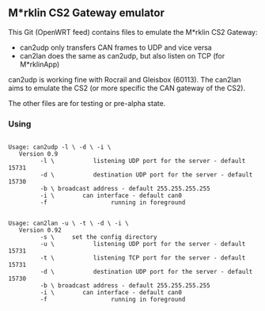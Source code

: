 ## M\*rklin CS2 Gateway emulator

This Git (OpenWRT feed) contains files to emulate the M\*rklin CS2 Gateway:

- can2udp only transfers CAN frames to UDP and vice versa
- can2lan does the same as can2udp, but also listen on TCP (for M\*rklinApp)

can2udp is working fine with Rocrail and Gleisbox (60113). The can2lan aims
to emulate the CS2 (or more specific the CAN gateway of the CS2).

The other files are for testing or pre-alpha state.

### Using
<pre><code>
Usage: can2udp -l \<port\> -d \<port\> -i \<can interface\>
   Version 0.9
         -l \<port\>           listening UDP port for the server - default 15731
         -d \<port\>           destination UDP port for the server - default 15730
         -b \<broadcast_addr\> broadcast address - default 255.255.255.255
         -i \<can int\>        can interface - default can0
         -f                  running in foreground
</pre></code>
<pre><code>
Usage: can2lan -u \<udp_port\> -t \<tcp_port\> -d \<udp_dest_port\> -i \<can interface\>
   Version 0.92
         -s \<config_dir\>     set the config directory
         -u \<port\>           listening UDP port for the server - default 15731
         -t \<port\>           listening TCP port for the server - default 15731
         -d \<port\>           destination UDP port for the server - default 15730
         -b \<broadcast_addr\> broadcast address - default 255.255.255.255
         -i \<can int\>        can interface - default can0
         -f                  running in foreground
</pre></code>
